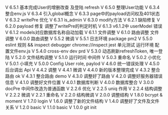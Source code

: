 V 6.5.1 基本完成User的增删改查 及登陆 refresh
V 6.5.0 整理User功能
V 6.3.4 整合env.js
V 6.3.4 引入global概念
V 6.3.3 page中的payload访问权及401状态
V 6.3.2 writePre 优化
V 6.3.1 is_admin
V 6.3.0 modify方法
V 6.2.1 缺陷修复
V 6.2.0 payload 修复 调整了writePre的判定时机
V 6.1.3 v6.1.2中 userModel 错误 
V 6.1.2	models对应数据库名称自动加载
V 6.1.1	文件调整
V 6.1.0	路由调整 文件调整
V 6.0.0	路由调整
V 5.5.2	微调
V 5.5.1	日志环境 package pm2
V 5.5.0	eslint 规则 && inspect debugger chrome://inspect
        jest 单元测试 运行环境 配置文件env.js
V 5.4.0	cross-env dev prd
V 5.3.0	动态刷新refreshToken, 唯一登陆
V 5.2.0	文件结构调整
V 5.1.0	运行时间 中间件
V 5.0.3	重命名
V 5.0.2	小优化
V 5.0.1	小填充
V 5.0.0	Config User role, paylod
V 4.6.0	统一错误处理
V 4.5.0	后台调出 Api
V 4.4.2 调整
V 4.4.1 微调
V 4.4.0 新的版本整理完成
V 4.3.2	整合路由 ok
V 4.3.1	整合路由 demo
V 4.3.0	调整好了路由
V 4.2.0	调整好服务器错误信息
V 4.1.0	调整好文件位置
V 4.0.1	数据库判断
V 4.0.0	数据库整合
V 3.0.0	docPre 中间件改造为普通函数
V 2.2.6	优化
V 2.2.5	uniq 作用
V 2.2.4	结构调整
V 2.2.2	微调
V 2.2.1	重命名
V 2.2.0	结构微调
V 2.0.0	调整结构
V 1.8.0	bcrypt & moment
V 1.7.0	login
V 1.6.0	调整了新的文件结构
V 1.4.0	调整好了文件及文件关系
V 1.2.0 basic
V 1.1.0 basic
V 1.0.0 git init